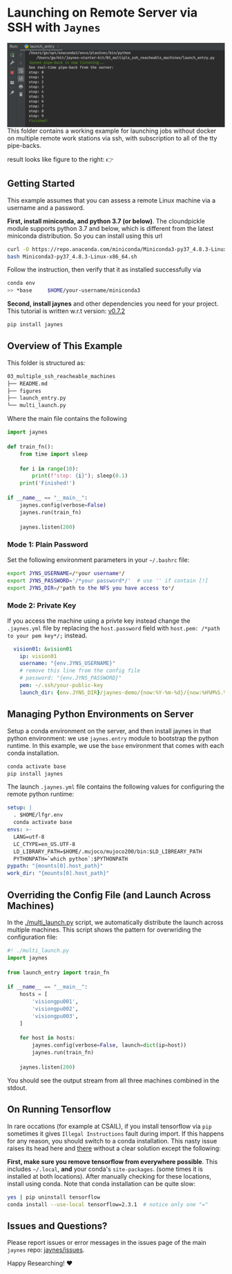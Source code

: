 # Launching on Remote Server via SSH with `Jaynes`

<a href="./figures/output.png" target="_blank"><img src="./figures/output.png" alt="single_launch" align="right" width="600px" style="top:20px"></a>

This folder contains a working example for launching jobs without docker on multiple remote work stations via ssh, with subscription to all of the tty pipe-backs.

result looks like figure to the right: 👉

## Getting Started

This example assumes that you can assess a remote Linux machine via a username and a password. 

**First, install miniconda, and python 3.7 (or below)**. The cloundpickle module supports python 3.7 and below, which is different from the latest miniconda distribution. So you can install using this url

```bash
curl -O https://repo.anaconda.com/miniconda/Miniconda3-py37_4.8.3-Linux-x86_64.sh
bash Miniconda3-py37_4.8.3-Linux-x86_64.sh
```

Follow the instruction, then verify that it as installed successfully via

```bash
conda env
>> *base     $HOME/your-username/miniconda3
```

**Second, install jaynes** and other dependencies you need for your project. This tutorial is written w.r.t version: [v0.7.2](https://github.com/geyang/jaynes/releases/tag/v0.7.2)

```bash
pip install jaynes
```

## Overview of This Example

This folder is structured as:

```bash
03_multiple_ssh_reacheable_machines
├── README.md
├── figures
├── launch_entry.py
└── multi_launch.py
```

Where the main file contains the following

```python
import jaynes

def train_fn():
    from time import sleep

    for i in range(10):
        print(f"step: {i}"); sleep(0.1)
    print('Finished!')

if __name__ == "__main__":
    jaynes.config(verbose=False)
    jaynes.run(train_fn)

    jaynes.listen(200)
```

### Mode 1: Plain Password

Set the following environment parameters in your `~/.bashrc` file:

```bash
export JYNS_USERNAME=/*your username*/
export JYNS_PASSWORD='/*your password*/'  # use '' if contain [!]
export JYNS_DIR=/*path to the NFS you have access to*/
```

### Mode 2: Private Key

If you access the machine using a privte key instead change the `.jaynes.yml` file by replacing the `host.password` field with `host.pem: /*path to your pem key*/;` instead.

```yaml
  vision01: &vision01
    ip: vision01
    username: "{env.JYNS_USERNAME}"
    # remove this line from the config file
    # password: "{env.JYNS_PASSWORD}"
    pem: ~/.ssh/your-public-key
    launch_dir: {env.JYNS_DIR}/jaynes-demo/{now:%Y-%m-%d}/{now:%H%M%S.%f}
```

## Managing Python Environments on Server

Setup a conda environment on the server, and then install jaynes in that python environment: we use `jaynes.entry` module to bootstrap the python runtime. In this example, we use the `base` environment that comes with each conda installation.

```bash
conda activate base
pip install jaynes
```

The launch `.jaynes.yml` file contains the following values for configuring the remote python runtime:

```yaml
setup: |
  . $HOME/lfgr.env
  conda activate base
envs: >-
  LANG=utf-8
  LC_CTYPE=en_US.UTF-8
  LD_LIBRARY_PATH=$HOME/.mujoco/mujoco200/bin:$LD_LIBREARY_PATH
  PYTHONPATH=`which python`:$PYTHONPATH
pypath: "{mounts[0].host_path}"
work_dir: "{mounts[0].host_path}"
```

## Overriding the Config File (and Launch Across Machines)

In the [./multi_launch.py](./multi_launch.py) script, we automatically distribute the launch across multiple machines. This script shows the pattern for overwriding the configuration file:

```python
#! ./multi_launch.py
import jaynes

from launch_entry import train_fn

if __name__ == "__main__":
    hosts = [
        'visiongpu001',
        'visiongpu002',
        'visiongpu003',
    ]

    for host in hosts:
        jaynes.config(verbose=False, launch=dict(ip=host))
        jaynes.run(train_fn)

    jaynes.listen(200)
```

You should see the output stream from all three machines combined in the stdout.

## On Running Tensorflow

In rare occations (for example at CSAIL), if you install tensorflow via `pip` sometimes it gives `Illegal Instructions` fault during import. If this happens for any reason, you should switch to a conda installation. This nasty issue raises its head here and [there](https://github.com/tensorflow/tensorflow/issues/40978) without a clear solution except the following:

**First, make sure you remove tensorflow from everywhere possible**. This includes `~/.local`, **and** your conda's `site-packages`. (some times it is installed at both locations). After manually checking for these locations, install using conda. Note that conda installation can be quite slow:

```bash
yes | pip uninstall tensorflow
conda install --use-local tensorflow=2.3.1  # notice only one "="
```





## Issues and Questions?

Please report issues or error messages in the issues page of the main `jaynes` repo: [jaynes/issues](https://github.com/geyang/jaynes/issues). 

Happy Researching!  :heart:

